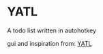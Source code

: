 YATL
====

A todo list written in autohotkey

gui and inspiration from: [YATL](http://www.autohotkey.com/board/topic/35114-yatl-yet-another-todo-list/)
